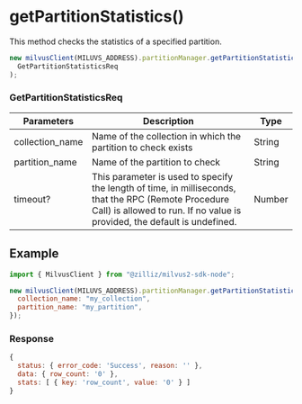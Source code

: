 # getPartitionStatistics()

This method checks the statistics of a specified partition.

```javascript
new milvusClient(MILUVS_ADDRESS).partitionManager.getPartitionStatistics(
  GetPartitionStatisticsReq
);
```

### GetPartitionStatisticsReq

| Parameters      | Description                                                                            | Type   |
| --------------- | -------------------------------------------------------------------------------------- | ------ |
| collection_name | Name of the collection in which the partition to check exists                          | String |
| partition_name  | Name of the partition to check                                                         | String |
| timeout?        | This parameter is used to specify the length of time, in milliseconds, that the RPC (Remote Procedure Call) is allowed to run. If no value is provided, the default is undefined. | Number |

## Example

```javascript
import { MilvusClient } from "@zilliz/milvus2-sdk-node";

new milvusClient(MILUVS_ADDRESS).partitionManager.getPartitionStatistics({
  collection_name: "my_collection",
  partition_name: "my_partition",
});
```

### Response

```javascript
{
  status: { error_code: 'Success', reason: '' },
  data: { row_count: '0' },
  stats: [ { key: 'row_count', value: '0' } ]
}
```
